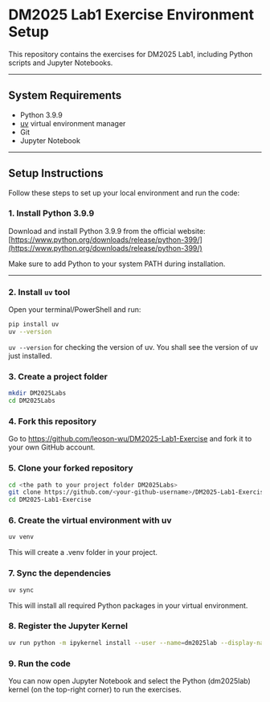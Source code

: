 # DM2025 Lab1 Exercise Environment Setup 

This repository contains the exercises for DM2025 Lab1, including Python scripts and Jupyter Notebooks.

---

## System Requirements

- Python 3.9.9
- [uv](https://pypi.org/project/uv/) virtual environment manager
- Git
- Jupyter Notebook

---

## Setup Instructions

Follow these steps to set up your local environment and run the code:

### 1. Install Python 3.9.9

Download and install Python 3.9.9 from the official website:  
[https://www.python.org/downloads/release/python-399/](https://www.python.org/downloads/release/python-399/)

Make sure to add Python to your system PATH during installation.

---

### 2. Install `uv` tool

Open your terminal/PowerShell and run:
```bash
pip install uv
uv --version 
```
`uv --version` for checking the version of uv. You shall see the version of uv just installed. 
### 3. Create a project folder
```bash
mkdir DM2025Labs
cd DM2025Labs
```

### 4. Fork this repository
Go to https://github.com/leoson-wu/DM2025-Lab1-Exercise and fork it to your own GitHub account.

### 5. Clone your forked repository
```bash
cd <the path to your project folder DM2025Labs>  
git clone https://github.com/<your-github-username>/DM2025-Lab1-Exercise.git
cd DM2025-Lab1-Exercise
```

### 6. Create the virtual environment with uv  
```bash
uv venv
```  
This will create a .venv folder in your project. 

### 7. Sync the dependencies  
```bash
uv sync
``` 
This will install all required Python packages in your virtual environment.  
### 8. Register the Jupyter Kernel  
```bash
uv run python -m ipykernel install --user --name=dm2025lab --display-name "Python (dm2025lab)"
``` 
### 9. Run the code
You can now open Jupyter Notebook and select the Python (dm2025lab) kernel (on the top-right corner) to run the exercises.
